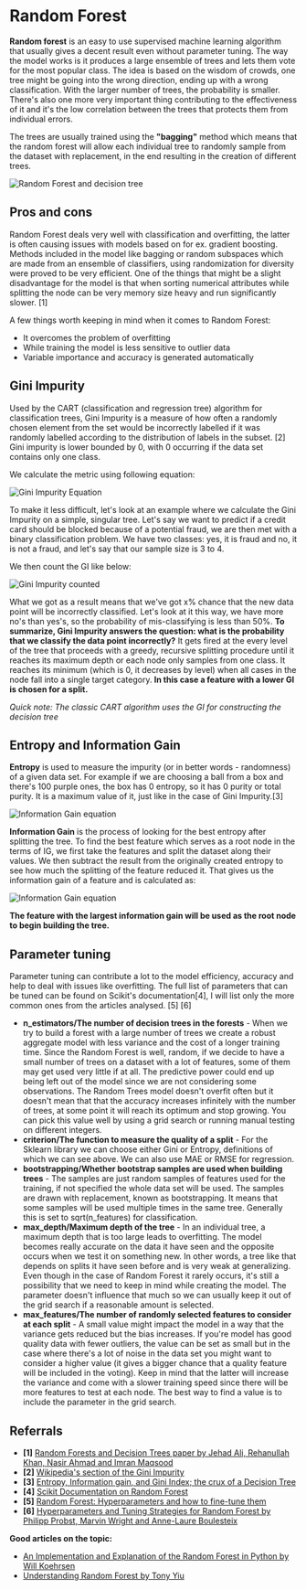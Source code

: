 # Random Forest
**Random forest** is an easy to use supervised machine learning algorithm that usually gives a decent result even without parameter tuning. The way the model works is it produces a large ensemble of trees and lets them vote for the most popular class. The idea is based on the wisdom of crowds, one tree might be going into the wrong direction, ending up with a wrong classification. With the larger number of trees, the probability is smaller. There's also one more very important thing contributing to the effectiveness of it and it's the low correlation between the trees that protects them from individual errors.

The trees are usually trained using the **"bagging"** method which means that the random forest will allow each individual tree to randomly sample from the dataset with replacement, in the end resulting in the creation of different trees.

![Random Forest and decision tree](https://i.imgur.com/2ZWAbPb.png)

## Pros and cons

Random Forest deals very well with classification and overfitting, the latter is often causing issues with models based on for ex. gradient boosting. Methods included in the model like bagging or random subspaces which are made from an ensemble of classifiers, using randomization for diversity were proved to be very efficient. One of the things that might be a slight disadvantage for the model is that when sorting numerical attributes while splitting the node can be very memory size heavy and run significantly slower. [1]

A few things worth keeping in mind when it comes to Random Forest:

- It overcomes the problem of overfitting
- While training the model is less sensitive to outlier data
- Variable importance and accuracy is generated automatically



## Gini Impurity

Used by the CART (classification and regression tree) algorithm for classification trees, Gini Impurity is a measure of how often a randomly chosen element from the set would be incorrectly labelled if it was randomly labelled according to the distribution of labels in the subset. [2] Gini impurity is lower bounded by 0, with 0 occurring if the data set contains only one class.

We calculate the metric using following equation:

![Gini Impurity Equation](https://i.imgur.com/bSzeBie.png)



To make it less difficult, let's look at an example where we calculate the Gini Impurity on a simple, singular tree. Let's say we want to predict if a credit card should be blocked because of a potential fraud, we are then met with a binary classification problem. We have two classes: yes, it is fraud and no, it is not a fraud, and let's say that our sample size is 3 to 4.

We then count the GI like below:

![Gini Impurity counted](https://i.imgur.com/qESifne.png)



What we got as a result means that we've got x% chance that the new data point will be incorrectly classified. Let's look at it this way, we have more no's than yes's, so the probability of mis-classifying is less than 50%. **To summarize, Gini Impurity answers the question: what is the probability that we classify the data point incorrectly?** It gets fired at the every level of the tree that proceeds with a greedy, recursive splitting procedure until it reaches its maximum depth or each node only samples from one class. It reaches its minimum (which is 0, it decreases by level) when all cases in the node fall into a single target category. **In this case a feature with a lower GI is chosen for a split.**



_Quick note: The classic CART algorithm uses the GI for constructing the decision tree_



## Entropy and Information Gain

**Entropy** is used to measure the impurity (or in better words - randomness) of a given data set. For example if we are choosing a ball from a box and there's 100 purple ones, the box has 0 entropy, so it has 0 purity or total purity. It is a maximum value of it, just like in the case of Gini Impurity.[3] 



![Information Gain equation](https://i.imgur.com/KeHffpk.png)



**Information Gain** is the process of looking for the best entropy after splitting the tree. To find the best feature which serves as a root node in the terms of IG, we first take the features and split the dataset along their values. We then subtract the result from the originally created entropy to see how much the splitting of the feature reduced it. That gives us the information gain of a feature and is calculated as: 



![Information Gain equation](https://i.imgur.com/Zj4u6Kp.png)



**The feature with the largest information gain will be used as the root node to begin building the tree.**



## Parameter tuning

Parameter tuning can contribute a lot to the model efficiency, accuracy and help to deal with issues like overfitting. The full list of parameters that can be tuned can be found on Scikit's documentation[4], I will list only the more common ones from the articles analysed. [5] [6]

- **n_estimators/The number of decision trees in the forests** - When we try to build a forest with a large number of trees we create a robust aggregate model with less variance and the cost of a longer training time. Since the Random Forest is well, random, if we decide to have a small number of trees on a dataset with a lot of features, some of them may get used very little if at all. The predictive power  could end up being left out of the model since we are not considering some observations. The Random Trees model doesn't overfit often but it doesn't mean that that the accuracy increases infinitely with the number of trees, at some point it will reach its optimum and stop growing. You can pick this value well by using a grid search or running manual testing on different integers.
- **criterion/The function to measure the quality of a split** - For the Sklearn library we can choose either Gini or Entropy, definitions of which we can see above. We can also use MAE or RMSE for regression.
- **bootstrapping/Whether bootstrap samples are used when building trees** - The samples are just random samples of features used for the training, if not specified the whole data set will be used. The samples are drawn with replacement, known as bootstrapping. It means that some samples will be used multiple times in the same tree. Generally this is set to sqrt(n_features) for classification.
- **max_depth/Maximum depth of the tree** - In an individual tree, a maximum depth that is too large leads to overfitting. The model becomes really accurate on the data it have seen and the opposite occurs when we test it on something new. In other words, a tree like that depends on splits it have seen before and is very weak at generalizing. Even though in the case of Random Forest it rarely occurs, it's still a possibility that we need to keep in mind while creating the model. The parameter doesn't influence that much so we can usually keep it out of the grid search if a reasonable amount is selected.
- **max_features/The number of randomly selected features to consider at each split** - A small value might impact the model in a way that the variance gets reduced but the bias increases. If you're model has good quality data with fewer outliers, the value can be set as small but in the case where there's a lot of noise in the data set you might want to consider a higher value (it gives a bigger chance that a quality feature will be included in the voting). Keep in mind that the latter will increase the variance and come with a slower training speed since there will be more features to test at each node. The best way to find a value is to include the parameter in the grid search.



## Referrals 

- **[1]**  [Random Forests and Decision Trees paper by Jehad Ali, Rehanullah Khan, Nasir Ahmad and Imran Maqsood](https://www.researchgate.net/publication/259235118_Random_Forests_and_Decision_Trees)
- **[2]** [Wikipedia's section of the Gini Impurity](https://en.wikipedia.org/wiki/Decision_tree_learning#Gini_impurity)
- **[3]** [Entropy, Information gain, and Gini Index; the crux of a Decision Tree](https://blog.clairvoyantsoft.com/entropy-information-gain-and-gini-index-the-crux-of-a-decision-tree-99d0cdc699f4)
- **[4]** [Scikit Documentation on Random Forest](https://scikit-learn.org/stable/modules/generated/sklearn.ensemble.RandomForestClassifier.html)
- **[5]** [Random Forest: Hyperparameters and how to fine-tune them](https://towardsdatascience.com/random-forest-hyperparameters-and-how-to-fine-tune-them-17aee785ee0d)
- **[6]** [Hyperparameters and Tuning Strategies for Random Forest by Philipp Probst, Marvin Wright and Anne-Laure Boulesteix](https://www.researchgate.net/publication/324438530_Hyperparameters_and_Tuning_Strategies_for_Random_Forest)

**Good articles on the topic:**

- [An Implementation and Explanation of the Random Forest in Python by Will Koehrsen](https://towardsdatascience.com/an-implementation-and-explanation-of-the-random-forest-in-python-77bf308a9b76)
- [Understanding Random Forest by Tony Yiu](https://towardsdatascience.com/understanding-random-forest-58381e0602d2)

